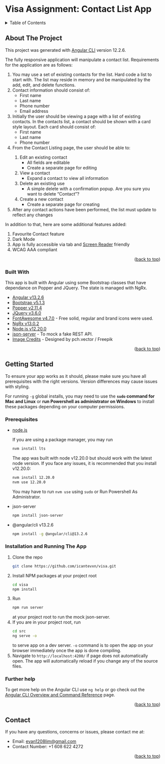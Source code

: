 # Visa Assignment: Contact List App

<div id="top"></div>

<!-- TABLE OF CONTENTS -->
<details>
  <summary>Table of Contents</summary>
  <ol>
    <li>
      <a href="#about-the-project">About The Project</a>
      <ul>
        <li><a href="#built-with">Built With</a></li>
      </ul>
    </li>
    <li>
      <a href="#getting-started">Getting Started</a>
      <ul>
        <li><a href="#prerequisites">Prerequisites</a></li>
        <li><a href="#installation-and-running-the-app">Installation</a></li>
      </ul>
    </li>
    <li><a href="#contact">Contact</a></li>
  </ol>
</details>



<!-- ABOUT THE PROJECT -->
## About The Project
This project was generated with [Angular CLI](https://github.com/angular/angular-cli) version 12.2.6.

The fully responsive application will manipulate a contact list. Requirements for the application are as follows: 
<ol>
  <li> You may use a set of existing contacts for the list. Hard code a list to start with. The list may reside in memory and be manipulated by the add, edit, and delete functions.
  </li>
  <li>
    Contact information should consist of:
    <ul>
    <li>First name</li>
    <li>Last name</li>
    <li>Phone number</li>
    <li>Email address</li>
    </ul>
  </li>
<li>
 Initially the user should be viewing a page with a list of existing contacts. In the contacts list, a contact should be shown with a card style layout. Each card should consist of:
<ul>
    <li>First name</li>
    <li>Last name</li>
    <li>Phone number</li>
    </ul>
</li>

<li>From the Contact Listing page, the user should be able to:</li>
<ol>
 <li>Edit an existing contact
  <ul>
 <li>All fields are editable</li>
<li>Create a separate page for editing</li>
  </ul>
  </li>
<li>View a contact
<ul>
<li>Expand a contact to view all information</li>
</ul>
</li>
<li>Delete an existing use 
<ul>
  <li>A simple delete with a confirmation popup. Are you sure you want to delete “Contact”?</li>
  </ul>
  </li>
<li>
Create a new contact
<ul><li>Create a separate page for creating</li>
</ul></li>
</ol>
<li>After any contact actions have been performed, the list must update to reflect any changes</li>
</ol>

In addition to that, here are some additional features added:
<ol>
  <li> Favourite Contact feature </li>
  <li> Dark Mode </li>
  <li> App is fully accessible via tab and <a href="https://chrome.google.com/webstore/detail/screen-reader/kgejglhpjiefppelpmljglcjbhoiplfn?hl=en">Screen Reader</a> friendly </li>
  <li> WCAG AAA compliant </li>
</ol>


<p align="right">(<a href="#top">back to top</a>)</p>



### Built With

This app is built with Angular using some Bootstrap classes that have dependance on Popper and JQuery.
The state is managed with NgRx.

* [Angular v13.2.6](https://angular.io/)
* [Bootstrap v5.1.3](https://getbootstrap.com)
* [Popper v2.11.4](https://popper.js.org/)
* [JQuery v3.6.0](https://jquery.com)
* [FontAwesome v4.7.0](https://fontawesome.com/) - Free solid, regular and brand icons were used.
* [NgRx v13.0.2](https://ngrx.io/)
* [Node.js v12.20.0](https://nodejs.dev/learn/how-to-install-nodejs)
* [json-server](https://www.npmjs.com/package/json-server) - To mock a fake REST API.
* [Image Credits](http://www.freepik.com) - Designed by pch.vector / Freepik
  

<p align="right">(<a href="#top">back to top</a>)</p>


<!-- GETTING STARTED -->
## Getting Started

To ensure your app works as it should, please make sure you have all prerequisites with the right versions. Version differences may cause issues with styling.

For running `-g` global installs, you may need to use the <b>`sudo` command for Mac and Linux</b> or <b>run Powershell as administrator on Windows</b> to install these packages depending on your computer permissions.

### Prerequisites

* [node.js](https://nodejs.dev/learn/how-to-install-nodejs)

  If you are using a package manager, you may run
  ```sh
  nvm install lts
  ``` 
  The app was built with node v12.20.0 but should work with the latest node version. If you face any issues, it is recommended that you install v12.20.0:
  ```sh
  nvm install 12.20.0
  nvm use 12.20.0
  ``` 
  You may have to run `nvm use` using `sudo` or Run Powershell As Administrator. 
* json-server
  ```sh
  npm install json-server
  ```
* @angular/cli v13.2.6
  ```sh
  npm install -g @angular/cli@13.2.6
  ```

### Installation and Running The App

1. Clone the repo
   ```sh
   git clone https://github.com/icantevxn/visa.git 
   ```
2. Install NPM packages at your project root
   ```sh
   cd visa
   npm install
   ```
3. Run
   ```sh
   npm run server
   ```
   at your project root to run the mock json-server.
4. If you are in your project root, run
   ```sh
   cd src
   ng serve -o
   ```
   to serve app on a dev server. `-o` command is to open the app on your browser immediately once the app is done compiling.
5. Navigate to `http://localhost:4200/` if page does not automatically open. The app will automatically reload if you change any of the source files.

### Further help

To get more help on the Angular CLI use `ng help` or go check out the [Angular CLI Overview and Command Reference](https://angular.io/cli) page.

<p align="right">(<a href="#top">back to top</a>)</p>


<!-- CONTACT -->
## Contact

If you have any questions, concerns or issues, please contact me at:
* Email: evan1208lim@gmail.com
* Contact Number: +1 608 622 4272

<p align="right">(<a href="#top">back to top</a>)</p>


